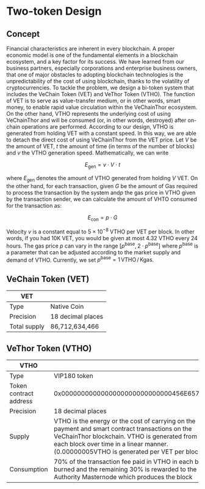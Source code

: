 # Two-token Design
## Concept
Financial characteristics are inherent in every blockchain. A proper economic model is one of the fundamental elements in a blockchain ecosystem, and a key factor for its success. We have learned from our business partners, especially corporations and enterprise business owners, that one of major obstacles to adopting blockchain technologies is the unpredictability of the cost of using blockchain, thanks to the volatility of cryptocurrencies. 
To tackle the problem, we design a bi-token system that includes the VeChain Token (VET) and VeThor Token (VTHO). The function of VET is to serve as value-transfer medium, or in other words, smart money, to enable rapid value circulation within the VeChainThor ecosystem. On the other hand, VTHO represents the underlying cost of using VeChainThor and will be consumed (or, in other words, destroyed) after on-chain operations are performed. According to our design, VTHO is generated from holding VET with a constant speed. In this way, we are able to detach the direct cost of using VeChainThor from the VET price.
Let $V$  be the amount of VET, $t$  the amount of time (in terms of the number of blocks) and $v$  the VTHO generation speed. Mathematically, we can write

$$E_{\textrm{gen}} = v \cdot V \cdot t$$

where $E_{\textrm{gen}}$ denotes the amount of VTHO generated from holding $V$  VET. On the other hand, for each transaction, given $G$  be the amount of Gas required to process the transaction by the system and$p$  the gas price in VTHO given by the transaction sender, we can calculate the amount of VHTO consumed for the transaction as:

$$E_{\textrm{con}} = p\cdot G$$

Velocity $v$  is a constant equal to $5\times10^{-8}$ VTHO per VET per block. In other words, if you had 10K VET, you would be given at most 4.32 VTHO every 24 hours. The gas price $p$ can vary in the range $\big[p^{\textrm{base}},2\cdot p^{\textrm{base}}\big]$ where $p^{\textrm{base}}$ is a parameter that can be adjusted according to the market supply and demand of VTHO. Currently, we set $p^{\textrm{base}} = 1 \,\textrm{VTHO}\,/\,\textrm{Kgas}$.

## VeChain Token (VET)

| VET | |
| --- | --- |
| Type | Native Coin |
| Precision | 18 decimal places |
| Total supply | 86,712,634,466  |

## VeThor Token (VTHO)

| VTHO | |
| --- | --- |
| Type | VIP180 token |
| Token contract address | 0x0000000000000000000000000000456E65726779 |
| Precision | 18 decimal places |
| Supply | VTHO is the energy or the cost of carrying on the payment and smart contract transactions on the VeChainThor blockchain. VTHO is generated from VET in each block over time in a linear manner. (0.00000005VTHO is generated per VET per block)  |
| Consumption | 70% of the transaction fee paid in VTHO in each block is burned and the remaining 30% is rewarded to the Authority Masternode which produces the block |

